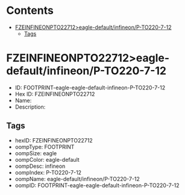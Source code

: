 



Contents
========

* [FZEINFINEONPTO22712>eagle-default/infineon/P-TO220-7-12](#fzeinfineonpto22712eagle-defaultinfineonp-to220-7-12)
	* [Tags](#tags)

# FZEINFINEONPTO22712>eagle-default/infineon/P-TO220-7-12

- ID: FOOTPRINT-eagle-eagle-default-infineon-P-TO220-7-12
- Hex ID: FZEINFINEONPTO22712
- Name: 
- Description: 

## Tags

- hexID: FZEINFINEONPTO22712
- oompType: FOOTPRINT
- oompSize: eagle
- oompColor: eagle-default
- oompDesc: infineon
- oompIndex: P-TO220-7-12
- oompName: eagle-default/infineon/P-TO220-7-12
- oompID: FOOTPRINT-eagle-eagle-default-infineon-P-TO220-7-12
